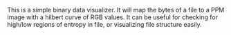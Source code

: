 This is a simple binary data visualizer. It will map the bytes of a file to a PPM image with a hilbert curve of RGB values. It can be useful for checking for high/low regions of entropy in file, or visualizing file structure easily.
